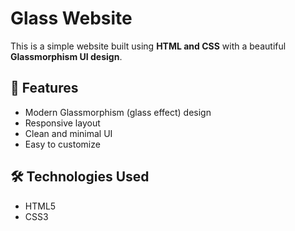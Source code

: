 # Glass Website 

This is a simple website built using **HTML and CSS** with a beautiful **Glassmorphism UI design**.

## 🚀 Features
- Modern Glassmorphism (glass effect) design
- Responsive layout
- Clean and minimal UI
- Easy to customize

## 🛠️ Technologies Used
- HTML5  
- CSS3



